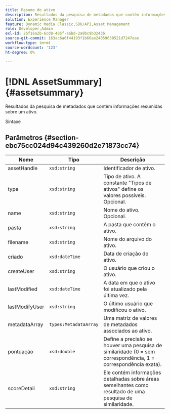 ```yaml
---
title: Resumo do ativo
description: Resultados da pesquisa de metadados que contêm informações resumidas sobre um ativo.
solution: Experience Manager
feature: Dynamic Media Classic,SDK/API,Asset Management
role: Developer,Admin
exl-id: 25f16a2b-6cd8-485f-a6bd-2a9bc9b3243b
source-git-commit: 163ac6a6f44193f1b66ae24059630521d7247eae
workflow-type: tm+mt
source-wordcount: '123'
ht-degree: 0%

---
```


# [!DNL AssetSummary]{#assetsummary}

Resultados da pesquisa de metadados que contêm informações resumidas sobre um ativo.

Sintaxe

## Parâmetros {#section-ebc75cc024d94c439260d2e71873cc74}

| Nome | Tipo | Descrição |
|---|---|---|
| assetHandle | `xsd:string` | Identificador de ativo. |
| type | `xsd:string` | Tipo de ativo. A constante &quot;Tipos de ativos&quot; define os valores possíveis. Opcional. |
| name | `xsd:string` | Nome do ativo. Opcional. |
| pasta | `xsd:string` | A pasta que contém o ativo. |
| filename | `xsd:string` | Nome do arquivo do ativo. |
| criado | `xsd:dateTime` | Data de criação do ativo. |
| createUser | `xsd:string` | O usuário que criou o ativo. |
| lastModified | `xsd:dateTime` | A data em que o ativo foi atualizado pela última vez. |
| lastModifyUser | `xsd:string` | O último usuário que modificou o ativo. |
| metadataArray | `types:MetadataArray` | Uma matriz de valores de metadados associados ao ativo. |
| pontuação | `xsd:double` | Define a precisão se houver uma pesquisa de similaridade (0 = sem correspondência, 1 = correspondência exata). |
| scoreDetail | `xsd:string` | Ele contém informações detalhadas sobre áreas semelhantes como resultado de uma pesquisa de similaridade. |
